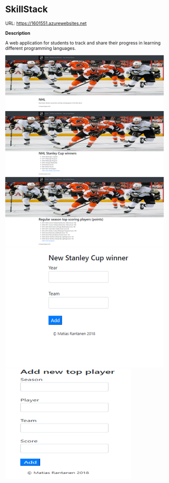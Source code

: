 # SkillStack

URL: <a>https://1601551.azurewebsites.net</a>

<strong>Description</strong>

A web application for students to track and share their progress in learning different programming languages.

<img src="https://github.com/matiasrantanen/siteDemo/blob/master/images/image1.PNG" width="600">

<img src="https://github.com/matiasrantanen/siteDemo/blob/master/images/image2.PNG" width="600">

<img src="https://github.com/matiasrantanen/siteDemo/blob/master/images/image3.PNG" width="600">

<img src="https://github.com/matiasrantanen/siteDemo/blob/master/images/image4.PNG" width="600">

<img src="https://github.com/matiasrantanen/siteDemo/blob/master/images/image5.PNG" width="400" height="350">
